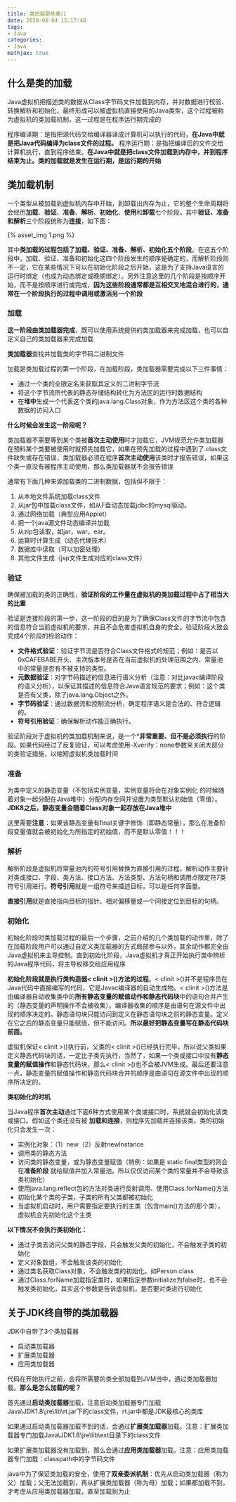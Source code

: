 ```yaml
---
title: 类加载那些事儿
date: 2020-06-04 15:17:48
tags:
- Java
categories:
- Java
mathjax: true
---
```


## 什么是类的加载

Java虚拟机把描述类的数据从Class字节码文件加载到内存，并对数据进行校验、转换解析和初始化，最终形成可以被虚拟机直接使用的Java类型，这个过程被称为虚拟机的类加载机制，这一过程是在程序运行期完成的

程序编译期：是指把源代码交给编译器译成计算机可以执行的代码，**在Java中就是把Java代码编译为class文件的过程。**
程序运行期：是指把编译后的文件交给计算机执行，直到程序结束。**在Java中就是把class文件加载到内存中，并到程序结束为止。类的加载就是发生在运行期，是运行期的开始**




## 类加载机制

一个类型从被加载到虚拟机内存中开始，到卸载出内存为止，它的整个生命周期将会经历**加载**、**验证**、**准备**、**解析**、**初始化**、**使用**和**卸载**七个阶段。其中**验证、准备和解析**三个阶段统称为**连接**，如下图：

{% asset_img 1.png %}

其中**类加载的过程包括了加载、验证、准备、解析、初始化五个阶段**。在这五个阶段中，加载、验证、准备和初始化这四个阶段发生的顺序是确定的，而解析阶段则不一定，它在某些情况下可以在初始化阶段之后开始，这是为了支持Java语言的运行时绑定（也成为动态绑定或晚期绑定）。另外注意这里的几个阶段是按顺序开始，而不是按顺序进行或完成，**因为这些阶段通常都是互相交叉地混合进行的，通常在一个阶段执行的过程中调用或激活另一个阶段**



### 加载

**这一阶段由类加载器完成**，既可以使用系统提供的类加载器来完成加载，也可以自定义自己的类加载器来完成加载

**类加载器**查找并加载类的字节码二进制文件

加载是类加载过程的第一个阶段，在加载阶段，类加载器需要完成以下三件事情：

- 通过一个类的全限定名来获取其定义的二进制字节流
- 将这个字节流所代表的静态存储结构转化为方法区的运行时数据结构
- 在**堆中**生成一个代表这个类的java.lang.Class对象，作为方法区这个类的各种数据的访问入口



**什么时候会发生这一阶段呢？**

类加载器不需要等到某个类被**首次主动使用**时才加载它，JVM规范允许类加载器在预料某个类要被使用时就预先加载它，如果在预先加载的过程中遇到了.class文件缺失或存在错误，类加载器必须在程序**首次主动使用**该类时才报告错误，如果这个类一直没有被程序主动使用，那么类加载器就不会报告错误



通常有下面几种来源加载类的二进制数据，包括但不限于：

1. 从本地文件系统加载class文件
2. 从jar包中加载class文件，如从F盘动态加载jdbc的mysql驱动。
3. 通过网络加载（典型应用Applet）
4. 把一个java源文件动态编译并加载
5. 从zip包读取，如jar，war，ear。
6. 运算时计算生成（动态代理技术）
7. 数据库中读取（可以加密处理）
8. 其他文件生成（jsp文件生成对应的class文件）



### 验证

确保被加载的类的正确性，**验证阶段的工作量在虚拟机的类加载过程中占了相当大的比重**

验证是连接阶段的第一步，这一阶段的目的是为了确保Class文件的字节流中包含的信息符合当前虚拟机的要求，并且不会危害虚拟机自身的安全。验证阶段大致会完成4个阶段的检验动作：

- **文件格式验证**：验证字节流是否符合Class文件格式的规范；例如：是否以0xCAFEBABE开头、主次版本号是否在当前虚拟机的处理范围之内、常量池中的常量是否有不被支持的类型。
- **元数据验证**：对字节码描述的信息进行语义分析（注意：对比javac编译阶段的语义分析），以保证其描述的信息符合Java语言规范的要求；例如：这个类是否有父类，除了java.lang.Object之外。
- **字节码验证**：通过数据流和控制流分析，确定程序语义是合法的、符合逻辑的。
- **符号引用验证**：确保解析动作能正确执行。

验证阶段对于虚拟机的类加载机制来说，是一个***非常重要、但不是必须执行**的阶段。如果代码经过了反复验证，可以考虑使用-Xverify：none参数来关闭大部分的类验证措施，以缩短虚拟机类加载时间



### 准备

为类中定义的静态变量（不包括实例变量，实例变量将会在对象实例化 的时候随着对象一起分配在Java堆中）分配内存空间并设置为类型默认初始值（零值）。**JDK8之后，静态变量会随着Class对象一起存放在Java堆中**

这里需要**注意**：如果该静态变量有final关键字修饰（即静态常量），那么在准备阶段变量值就会被初始化为所指定的初始值，而不是默认零值！！！



### 解析

解析阶段是虚拟机将常量池内的符号引用替换为直接引用的过程，解析动作主要针对类或接口、字段、类方法、接口方法、方法类型、方法句柄和调用点限定符7类符号引用进行。**符号引用**就是一组符号来描述目标，可以是任何字面量。

**直接引用**就是直接指向目标的指针、相对偏移量或一个间接定位到目标的句柄。



### 初始化

初始化阶段时类加载过程的最后一个步骤，之前介绍的几个类加载的动作里，除了在加载阶段用户可以通过自定义类加载器的方式局部参与以外，其余动作都完全由Java虚拟机来主导控制。直到初始化阶段，Java虚拟机才真正开始执行类中辨析的Java程序代码，将主导权移交给应用程序

**初始化阶段就是执行类构造器< clinit >()方法的过程**。< clinit >()并不是程序员在Java代码中直接编写的代码，它是Javac编译器的自动生成物。< clinit >()方法是由编译器自动收集类中的**所有静态变量的赋值动作和静态代码块**中的语句合并产生的（静态变量的声明操作不会被收集）。编译器收集的顺序是由语句在源文件中出现的顺序决定的。静态语句块只能访问到定义在静态语句块之前的静态变量。定义在它之后的静态变量只能赋值，但不能访问。**所以最好把静态变量写在静态代码块前面。**

虚拟机保证< clinit >()执行前，父类的< clinit >()已经执行完毕，所以说父类如果定义静态代码块的话，一定比子类先执行，当然了，如果一个类或接口中没有**静态变量的赋值操作**和静态代码块，那么< clinit >()也不会被JVM生成。最后还要注意一点，静态变量的赋值操作和静态代码块合并的顺序是由语句在源文件中出现的顺序所决定的。



**类初始化的时机**

当Java程序**首次主动**通过下面6种方式使用某个类或接口时，系统就会初始化该类或接口。假如这个类还没有被 **加载和连接**，则程序先加载并连接该类。类的初始化只会发生一次：

- 实例化对象：（1）new（2）反射newInstance
- 调用类的静态方法
- 访问类的静态变量，或为静态变量赋值（特例：如果是 static final类型的则会在**准备阶段** 就给赋值并加入常量池。所以仅仅访问某个类的常量并不会导致该类初始化）
- 使用java.lang.reflect包的方法对类进行反射调用、使用Class.forName()方法
- 初始化某个类的子类，子类的所有父类都被初始化
- 当虚拟机启动时，用户需要指定要执行的主类（包含main()方法的那个类），虚拟机会先初始化这个主类



**以下情况不会执行类初始化：**

- 通过子类去访问父类的静态字段，只会触发父类的初始化，不会触发子类的初始化
- 定义对象数组，不会触发该类的初始化
- 通过类名获取Class对象，不会触发类的初始化。如Person.class
- 通过Class.forName加载指定类时，如果指定参数initialize为false时，也不会触发类初始化，其实这个参数是告诉虚拟机，是否要对类进行初始化



## 关于JDK终自带的类加载器

JDK中自带了3个类加载器

- 启动类加载器
- 扩展类加载器
- 应用类加载器



代码在开始执行之前，会将所需要的类全部加载到JVM当中，通过类加载器加载。**那么是怎么加载的呢？**

首先通过**启动类加载器**加载，注意启动类加载器专门加载Java\JDK1.8\jre\lib\rt.jar下的class文件，rt.jar中都是JDK最核心的类库

如果通过启动类加载器加载不到的话，会通过**扩展类加载器**加载。注意：扩展类加载器专门加载Java\JDK1.8\jre\lib\ext目录下的class文件

如果扩展类加载器没有加载到，那么会通过**应用类加载器**加载。注意：应用类加载器专门加载：classpath中的字节码文件



java中为了保证类加载的安全，使用了**双亲委派机制**：优先从启动类加载器（称为父）加载；父无法加载到，再从扩展类加载器（称为母）加载；如果都加载不到，才考虑从应用类加载器加载，直至加载到为止